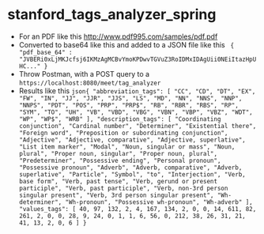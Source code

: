 # stanford_tags_analyzer_spring

* For an PDF like this http://www.pdf995.com/samples/pdf.pdf
* Converted to base64 like this and added to a JSON file like this ` {
	"pdf_base_64" : "JVBERi0xLjMKJcfsj6IKMzAgMCBvYmoKPDwvTGVuZ3RoIDMxIDAgUii0NEiItazHpUHC..." }`
* Throw Postman, with a POST query to a `https://localhost:8080/meet/tag_analyzer`
* Results like this ```json{
  "abbreviation_tags": [
    "CC",
    "CD",
    "DT",
    "EX",
    "FW",
    "IN",
    "JJ",
    "JJR",
    "JJS",
    "LS",
    "MD",
    "NN",
    "NNS",
    "NNP",
    "NNPS",
    "PDT",
    "POS",
    "PRP",
    "PRP$",
    "RB",
    "RBR",
    "RBS",
    "RP",
    "SYM",
    "TO",
    "UH",
    "VB",
    "VBD",
    "VBG",
    "VBN",
    "VBP",
    "VBZ",
    "WDT",
    "WP",
    "WP$",
    "WRB"
  ],
  "description_tags": [
    "Coordinating conjunction",
    "Cardinal number",
    "Determiner",
    "Existential there",
    "Foreign word",
    "Preposition or subordinating conjunction",
    "Adjective",
    "Adjective, comparative",
    "Adjective, superlative",
    "List item marker",
    "Modal",
    "Noun, singular or mass",
    "Noun, plural",
    "Proper noun, singular",
    "Proper noun, plural",
    "Predeterminer",
    "Possessive ending",
    "Personal pronoun",
    "Possessive pronoun",
    "Adverb",
    "Adverb, comparative",
    "Adverb, superlative",
    "Particle",
    "Symbol",
    "to",
    "Interjection",
    "Verb, base form",
    "Verb, past tense",
    "Verb, gerund or present participle",
    "Verb, past participle",
    "Verb, non-3rd person singular present",
    "Verb, 3rd person singular present",
    "Wh-determiner",
    "Wh-pronoun",
    "Possessive wh-pronoun",
    "Wh-adverb"
  ],
  "values_tags": [
    40,
    97,
    132,
    2,
    4,
    167,
    134,
    2,
    0,
    0,
    14,
    611,
    82,
    261,
    2,
    0,
    0,
    28,
    9,
    24,
    0,
    1,
    1,
    6,
    56,
    0,
    212,
    38,
    26,
    31,
    21,
    41,
    13,
    2,
    0,
    6
  ]
}```
